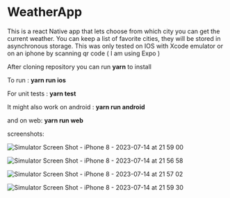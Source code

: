# WeatherApp
This is a react Native app that lets choose from which city you can get the current weather.
You can keep a list of favorite cities, they will be stored in asynchronous storage.
This was only tested on IOS with Xcode emulator or on an iphone by scanning qr code ( I am using Expo )


After cloning repository you can run **yarn** to install 

To run : **yarn run ios**

For unit tests : **yarn test**



It might also work on android : **yarn run android**

and on web: **yarn run web**

screenshots:

![Simulator Screen Shot - iPhone 8 - 2023-07-14 at 21 59 00](https://github.com/RyanChadly/WeatherApp/assets/102766472/63f9cddc-80ea-4b41-a7c5-a68b49756bb5)

![Simulator Screen Shot - iPhone 8 - 2023-07-14 at 21 56 58](https://github.com/RyanChadly/WeatherApp/assets/102766472/0fb67689-8242-4604-a4c2-eecde51066f2)

![Simulator Screen Shot - iPhone 8 - 2023-07-14 at 21 57 02](https://github.com/RyanChadly/WeatherApp/assets/102766472/8978909d-ff92-43d5-8305-062c39c2f68c)

![Simulator Screen Shot - iPhone 8 - 2023-07-14 at 21 59 30](https://github.com/RyanChadly/WeatherApp/assets/102766472/3ab2f952-0f88-44a0-b48f-21ad9121c6a1)
